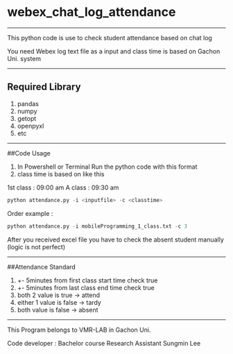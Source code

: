 # webex_chat_log_attendance

--------------------------
This python code is use to check student attendance based on chat log

You need Webex log text file as a input and class time is based on Gachon Uni. system

----------------------------
## Required Library
1. pandas
2. numpy
3. getopt
4. openpyxl
5. etc

---------------------------

##Code Usage
1. In Powershell or Terminal Run the python code with this format
2. class time is based on like this

1st class : 09:00 am 
A class : 09:30 am

```python
python attendance.py -i <inputfile> -c <classtime>
```

Order example : 
```python
python attendance.py -i mobileProgramming_1_class.txt -c 3
```

After you received excel file you have to check the absent student manually (logic is not perfect)

----------------
##Attendance Standard
1. +- 5minutes from first class start time check true
2. +- 5minutes from last class end time check true
3. both 2 value is true  -> attend 
4. either 1 value is false -> tardy
5. both value is false -> absent
----------------
This Program belongs to VMR-LAB in Gachon Uni.

Code developer : Bachelor course Research Assistant Sungmin Lee
    
    
  
